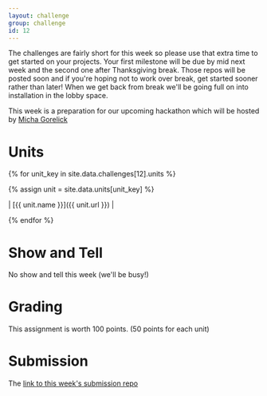 ```yaml
---
layout: challenge
group: challenge
id: 12
---
```


The challenges are fairly short for this week so please use that extra time to get started on your projects.  Your first milestone will be due by mid next week and the second one after Thanksgiving break.  Those repos will be posted soon and if you're hoping not to work over break, get started sooner rather than later!  When we get back from break we'll be going full on into installation in the lobby space.

This week is a preparation for our upcoming hackathon which will be hosted by [Micha Gorelick](http://micha.gd)

# Units

 {% for unit_key in site.data.challenges[12].units %}
 
  {% assign unit = site.data.units[unit_key] %}
  
  | [{{ unit.name }}]({{ unit.url }}) |
  
   {% endfor %}

# Show and Tell

No show and tell this week (we'll be busy!)

# Grading 

This assignment is worth 100 points. (50 points for each unit)

# Submission

The [link to this week's submission repo](https://github.com/CSCI-4830-002-2014/challenge-week-12)
